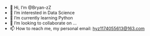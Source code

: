 - 👋 Hi, I’m @Bryan-zZ
- 👀 I’m interested in Data Science
- 🌱 I’m currently learning Python
- 💞️ I’m looking to collaborate on ...
- 📫 How to reach me, my personal email: hyz1174055613@163.com

<!---
Bryan-zZ/Bryan-zZ is a ✨ special ✨ repository because its `README.md` (this file) appears on your GitHub profile.
You can click the Preview link to take a look at your changes.
--->

